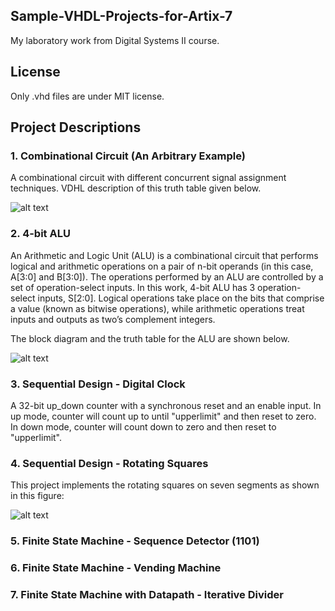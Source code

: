 ## Sample-VHDL-Projects-for-Artix-7
My laboratory work from Digital Systems II course.

## License
Only .vhd files are under MIT license.

## Project Descriptions
### 1. Combinational Circuit (An Arbitrary Example)
A combinational circuit with different concurrent signal assignment techniques. VDHL description of this truth table given below.

![alt text](https://dl.dropboxusercontent.com/s/ksgjdm3oew0nklw/TruthTable.PNG)

### 2. 4-bit ALU
An Arithmetic and Logic Unit (ALU) is a combinational circuit that performs logical and arithmetic operations on a pair of n-bit operands (in this case, A[3:0] and B[3:0]). The operations performed by an ALU are controlled by a set of operation-select inputs. In this work, 4-bit ALU has 3 operation-select inputs, S[2:0]. Logical operations take place on the bits that comprise a value (known as bitwise operations), while arithmetic operations treat inputs and outputs as two’s complement integers.

The block diagram and the truth table for the ALU are shown below.

![alt text](https://dl.dropboxusercontent.com/s/cl5yxw5zzegb3ys/ALU.png)

### 3. Sequential Design - Digital Clock
A 32-bit up_down counter with a synchronous reset and an enable input. In up mode, counter will count up to until "upperlimit" and then reset to zero. In down mode, counter will count down to zero and then reset to "upperlimit".

### 4. Sequential Design - Rotating Squares
This project implements the rotating squares on seven segments as shown in this figure:

![alt text](https://dl.dropboxusercontent.com/s/tr9v1q015tcgth0/RotatingSquares.png)

### 5. Finite State Machine - Sequence Detector (1101)
### 6. Finite State Machine - Vending Machine
### 7. Finite State Machine with Datapath - Iterative Divider
